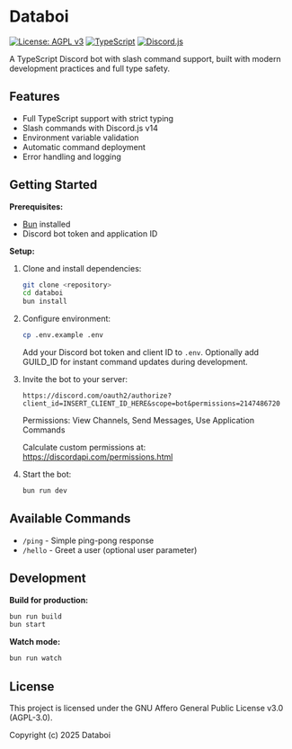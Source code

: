 # Databoi

[![License: AGPL v3](https://img.shields.io/badge/License-AGPL%20v3-blue.svg)](https://www.gnu.org/licenses/agpl-3.0)
[![TypeScript](https://img.shields.io/badge/TypeScript-007ACC?logo=typescript&logoColor=white)](https://typescriptlang.org)
[![Discord.js](https://img.shields.io/badge/Discord.js-5865F2?logo=discord&logoColor=white)](https://discord.js.org)

A TypeScript Discord bot with slash command support, built with modern development practices and full type safety.

## Features

- Full TypeScript support with strict typing
- Slash commands with Discord.js v14
- Environment variable validation
- Automatic command deployment
- Error handling and logging

## Getting Started

**Prerequisites:**
- [Bun](https://bun.sh/) installed
- Discord bot token and application ID

**Setup:**

1. Clone and install dependencies:
   ```bash
   git clone <repository>
   cd databoi
   bun install
   ```

2. Configure environment:
   ```bash
   cp .env.example .env
   ```
   Add your Discord bot token and client ID to `.env`. Optionally add GUILD_ID for instant command updates during development.

3. Invite the bot to your server:
   ```
   https://discord.com/oauth2/authorize?client_id=INSERT_CLIENT_ID_HERE&scope=bot&permissions=2147486720
   ```
   Permissions: View Channels, Send Messages, Use Application Commands
   
   Calculate custom permissions at: https://discordapi.com/permissions.html

4. Start the bot:
   ```bash
   bun run dev
   ```

## Available Commands

- `/ping` - Simple ping-pong response
- `/hello` - Greet a user (optional user parameter)

## Development

**Build for production:**
```bash
bun run build
bun start
```

**Watch mode:**
```bash
bun run watch
```

## License

This project is licensed under the GNU Affero General Public License v3.0 (AGPL-3.0).

Copyright (c) 2025 Databoi
